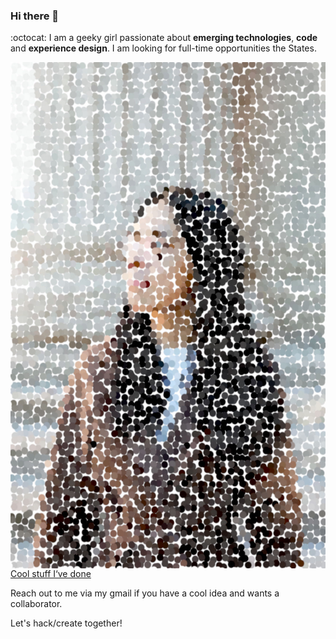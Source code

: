 ### Hi there 👋

:octocat: I am a geeky girl passionate about **emerging technologies**, **code** and **experience design**. I am looking for full-time opportunities the States.

 
<img align="right" width="540" height="810" src="./WechatIMG87.jpeg">[Cool stuff I‘ve done](https://www.shaoying.space)

Reach out to me via my gmail if you have a cool idea and wants a collaborator.

Let's hack/create together!



<!--
**tansyl/tansyl** is a ✨ _special_ ✨ repository because its `README.md` (this file) appears on your GitHub profile.

Here are some ideas to get you started:

- 🔭 I’m currently working on ...
- 🌱 I’m currently learning ...
- 👯 I’m looking to collaborate on ...
- 🤔 I’m looking for help with ...
- 💬 Ask me about ...
- 📫 How to reach me: ...
- 😄 Pronouns: she/her/hers
- ⚡ Fun fact: ...
-->
